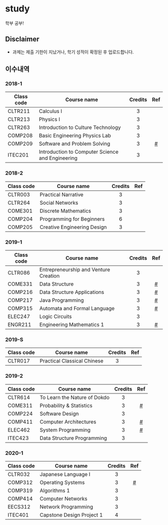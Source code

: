# study

학부 공부!

## Disclaimer

- 과제는 제출 기한이 지났거나, 학기 성적이 확정된 후 업로드합니다.

## 이수내역

### 2018-1
| Class code | Course name | Credits | Ref | 
| --- | --- | :---: | :---: |
| CLTR211 | Calculus I | 3 | | 
| CLTR213 | Physics I | 3 | | 
| CLTR263 | Introduction to Culture Technology | 3 | | 
| COMP208 | Basic Engineering Physics Lab | 3 | | 
| COMP209 | Software and Problem Solving | 3 | [#](20181_COMP209) | 
| ITEC201 | Introduction to Computer Science and Engineering | 3 | | 

### 2018-2
| Class code | Course name | Credits | Ref | 
| --- | --- | :---: | :---: |
| CLTR003 | Practical Narrative | 3 | | 
| CLTR264 | Social Networks | 3 | | 
| COME301 | Discrete Mathematics | 3 | | 
| COMP204 | Programming for Beginners | 6 | | 
| COMP205 | Creative Engineering Design | 3 | | 

### 2019-1
| Class code | Course name | Credits | Ref | 
| --- | --- | :---: | :---: |
| CLTR086 | Entrepreneurship and Venture Creation | 3 | | 
| COME331 | Data Structure | 3 | [#](20191_COME331+COMP216) | 
| COMP216 | Data Structure Applications | 3 | [#](20191_COME331+COMP216) | 
| COMP217 | Java Programming | 3 | [#](20191_COMP217) | 
| COMP315 | Automata and Formal Language | 3 | [#](20191_COMP315) | 
| ELEC247 | Logic Circuits | 3 | | 
| ENGR211 | Engineering Mathematics 1 | 3 | [#](20191_ENGR211) | 

### 2019-S
| Class code | Course name | Credits | Ref | 
| --- | --- | :---: | :---: |
| CLTR017 | Practical Classical Chinese | 3 | | 

### 2019-2
| Class code | Course name | Credits | Ref | 
| --- | --- | :---: | :---: |
| CLTR614 | To Learn the Nature of Dokdo | 3 | | 
| COME311 | Probability & Statistics | 3 | [#](20192_COME311) | 
| COMP224 | Software Design | 3 | |
| COMP411 | Computer Architectures | 3 | [#](20192_COMP411) |
| ELEC462 | System Programming | 3 | [#](20192_ELEC462) |
| ITEC423 | Data Structure Programming | 3 | |

### 2020-1
| Class code | Course name | Credits | Ref | 
| --- | --- | :---: | :---: |
| CLTR032 | Japanese Language I	| 3 | |
| COMP312 | Operating Systems | 3 | [#](20201_COMP312) |
| COMP319 | Algorithms 1 | 3 | |
| COMP414 | Computer Networks | 3 | |
| EECS312 | Network Programming | 3 | |
| ITEC401 | Capstone Design Project 1 | 4 | |
